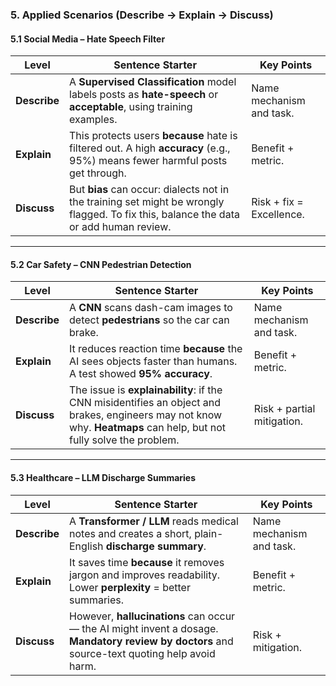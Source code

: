 ### 5. Applied Scenarios (Describe → Explain → Discuss)

#### 5.1 Social Media – Hate Speech Filter

| Level | Sentence Starter | Key Points |
|-------|------------------|------------|
| **Describe** | A **Supervised Classification** model labels posts as **hate-speech** or **acceptable**, using training examples. | Name mechanism and task. |
| **Explain** | This protects users **because** hate is filtered out. A high **accuracy** (e.g., 95%) means fewer harmful posts get through. | Benefit + metric. |
| **Discuss** | But **bias** can occur: dialects not in the training set might be wrongly flagged. To fix this, balance the data or add human review. | Risk + fix = Excellence. |

---

#### 5.2 Car Safety – CNN Pedestrian Detection

| Level | Sentence Starter | Key Points |
|-------|------------------|------------|
| **Describe** | A **CNN** scans dash-cam images to detect **pedestrians** so the car can brake. | Name mechanism and task. |
| **Explain** | It reduces reaction time **because** the AI sees objects faster than humans. A test showed **95% accuracy**. | Benefit + metric. |
| **Discuss** | The issue is **explainability**: if the CNN misidentifies an object and brakes, engineers may not know why. **Heatmaps** can help, but not fully solve the problem. | Risk + partial mitigation. |

---

#### 5.3 Healthcare – LLM Discharge Summaries

| Level | Sentence Starter | Key Points |
|-------|------------------|------------|
| **Describe** | A **Transformer / LLM** reads medical notes and creates a short, plain-English **discharge summary**. | Name mechanism and task. |
| **Explain** | It saves time **because** it removes jargon and improves readability. Lower **perplexity** = better summaries. | Benefit + metric. |
| **Discuss** | However, **hallucinations** can occur — the AI might invent a dosage. **Mandatory review by doctors** and source-text quoting help avoid harm. | Risk + mitigation. |

